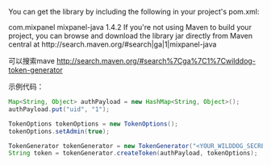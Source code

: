 
You can get the library by including the following in your project's pom.xml:

<dependency>
    <groupId>com.mixpanel</groupId>
    <artifactId>mixpanel-java</artifactId>
    <version>1.4.2</version>
</dependency>
If you're not using Maven to build your project, you can browse and download the library jar directly from Maven central at http://search.maven.org/#search|ga|1|mixpanel-java

可以搜索mave  http://search.maven.org/#search%7Cga%7C1%7Cwilddog-token-generator


示例代码：

```java
Map<String, Object> authPayload = new HashMap<String, Object>();
authPayload.put("uid", "1");

TokenOptions tokenOptions = new TokenOptions();
tokenOptions.setAdmin(true);

TokenGenerator tokenGenerator = new TokenGenerator("<YOUR_WILDDOG_SECRET>");
String token = tokenGenerator.createToken(authPayload, tokenOptions);
```
